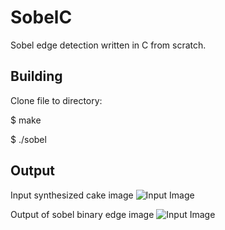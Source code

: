 # SobelC
Sobel edge detection written in C from scratch. 

## Building
Clone file to directory:

$ make

$ ./sobel

## Output
Input synthesized cake image
![Input Image](images/cake.pgm)

Output of sobel binary edge image 
![Input Image](images/cakeBinaryEdge.pgm)
